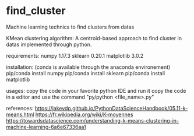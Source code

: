 # find_cluster
Machine learning technics to find clusters from datas


KMean clustering algorithm:
A centroid-based approach to find cluster in datas implemented through python.

requirements:
numpy 1.17.3
sklearn 0.20.1
matplotlib 3.0.2

installation:
(conda is available through the anaconda environement)
pip/conda install numpy
pip/conda install sklearn
pip/conda install matplotlib

usages:
copy the code in your favorite python IDE and run it
copy the code in a editor and use the command "py/python <file_name>.py"

references:
https://jakevdp.github.io/PythonDataScienceHandbook/05.11-k-means.html
https://fr.wikipedia.org/wiki/K-moyennes
https://towardsdatascience.com/understanding-k-means-clustering-in-machine-learning-6a6e67336aa1

